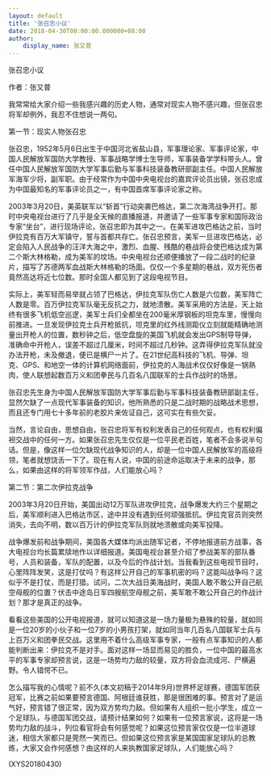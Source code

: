 ```yaml
---
layout: default
title: '张召忠小议'
date: 2018-04-30T00:00:00.000000+08:00
author:
    display_name: 张又普
---
```


张召忠小议

作者：张又普

我常常给大家介绍一些我感兴趣的历史人物，通常对现实人物不感兴趣，但张召忠将军却例外，我忍不住想说一两句。

第一节：现实人物张召忠

张召忠，1952年5月6日出生于中国河北省盐山县，军事理论家、军事评论家，中国人民解放军国防大学教授、军事战略学博士生导师，军事装备学学科带头人。曾任中国人民解放军国防大学军事后勤与军事科技装备教研部副主任。中国人民解放军海军少将，副军职。由于经常作为中国中央电视台的嘉宾评论员出镜，张召忠成为中国最知名的军事评论员之一，有中国首席军事评论家之称。

2003年3月20日，美英联军以“斩首”行动突袭巴格达，第二次海湾战争开打。那时中央电视台进行了几乎是全天候的直播报道，并邀请了一些军事专家和国际政治专家“坐台”，进行现场评论，张召忠即为其中之一。在美军进攻巴格达之前，当时伊拉克有百万大军镇守，誓与首都共存亡。张召忠预言，美军一旦进攻巴格达，必定会陷入人民战争的汪洋大海之中，激烈、血腥、残酷的巷战将会使巴格达成为第二个斯大林格勒，成为美军的坟场。中央电视台还顺便播放了一段二战时的纪录片，描写了苏德两军血战斯大林格勒的场面。仅仅一个多星期的巷战，双方死伤者竟然高达将近七位数。那时全国人都见到了这段电视节目。

实际上，美军轻而易举就占领了巴格达，伊拉克军队伤亡人数是六位数，美军阵亡人数是零。百万伊拉克军队毫无反抗之力，就地溃散。美军采用的方法是，天上始终有很多飞机低空巡逻，美军士兵们全都坐在200毫米厚钢板的坦克车里，慢慢向前推进。一旦发现伊拉克士兵开枪抵抗，坦克里的红外线测距仪立刻就能精确地测量出开枪人的位置，数秒钟之后，低空盘旋的美国飞机就会发出GPS制导导弹，准确命中开枪人，误差不超过几厘米，时间不超过几秒钟。这弄得伊拉克军队就没办法开枪，未及撤退，便已是横尸一片了。在21世纪高科技的飞机、导弹、坦克、GPS、和地空一体的计算机网络面前，伊拉克的人海战术仅仅好像是一锅熟肉，使人联想起数百万义和团拳民与几百名八国联军的士兵作战时的场景。

张召忠先生身为中国人民解放军国防大学军事后勤与军事科技装备教研部副主任，显然欠缺了一点现代军事装备的知识，他所熟悉的只是二战时期的战略战术思想，而且还专门用七十多年前的老胶片来佐证自己，这可实在有些欠妥。

当然，言论自由，思想自由，张召忠将军有权利发表自己的任何观点，也有权利偏袒交战中的任何一方。如果张召忠先生仅仅是一位平民老百姓，笔者不会多说半句话。但是，像这样一位欠缺现代战争知识的人，却是一位中国人民解放军的高级将领，笔者就想饶舌一下了。现在有人说，中国的前途命运取决于未来的战争，那么，如果由这样的将军领军作战，人们能放心吗？

第二节：第二次伊拉克战争

2003年3月20日开始，美国出动12万军队进攻伊拉克，战争爆发大约三个星期之后，美军顺利进入巴格达市区，途中并没有遇到任何顽强抵抗。伊拉克官员则突然消失，去向不明，数以百万计的伊拉克军队则就地溃散或向美军投降。

战争爆发前和战争期间，美国各大媒体均派出随军记者，不停地报道前方战事，各大电视台均长篇累牍地作以详细报道。美国电视台甚至介绍了参战美军的部队番号，人员和装备，军队的配置，以及今后的作战计划。当我看到这些电视节目时，心里阵阵发笑，这是打仗吗？有这样公开自己的军事机密的吗？这能叫战争吗？这似乎不是打仗，而是打猎。试问，二次大战日美海战时，美国人敢不敢公开自己航空母舰的位置？伏击中途岛日军四艘航空母舰之前，美军敢不敢公开自己的作战计划？那才是真正的战争。

看看这些美国的公开电视报道，就可以知道这是一场力量极为悬殊的较量，就如同是一位20岁的小伙子和一位7岁的小男孩打架，就如同当年几百名八国联军士兵与上百万义和团拳民交战。这里用不着什么高级军事专家，一般有点军事知识的人都能判断出来：伊拉克不是对手。面对这样一场显而易见的胜负，一位中国的最高水平的军事专家却预言说，这是一场势均力敌的较量，双方将会血流成河、尸横遍野。令人错愕不已。

怎么描写我的心情呢？前不久(本文初稿于2014年9月)世界杯足球赛，德国军团获冠军，比赛之前如果要预言德国、阿根廷谁获胜，那是很困难的事。预言对了是运气好，预言错了很正常，因为双方势均力敌。但如果有人组织一批小学生，成立一个足球队，与德国军团交战，请预计结果如何？如果有一位预言家说，这将是一场势均力敌的战斗，列位看官将会有何感觉呢？如果这位预言家仅仅是一位半道球迷，相信大家都只是莞然一笑而已。但如果这位预言家是某国国家足球队的总教练，大家又会作何感想？由这样的人来执教国家足球队，人们能放心吗？

(XYS20180430)

